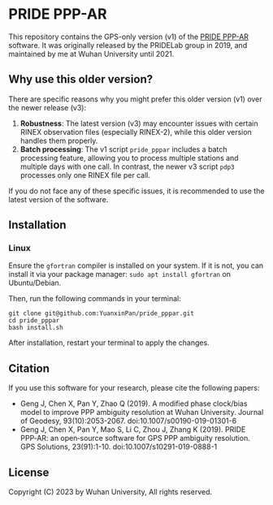 # PRIDE PPP-AR

This repository contains the GPS-only version (v1) of the [PRIDE PPP-AR](https://github.com/PrideLab/PRIDE-PPPAR)
software. It was originally released by the PRIDELab group in 2019, and maintained by me at Wuhan University until 2021. 


## Why use this older version?

There are specific reasons why you might prefer this older version (v1) over the newer release (v3):

1. **Robustness**: The latest version (v3) may encounter
   issues with certain RINEX observation files (especially RINEX-2), while this older version handles them properly.
2. **Batch processing**: The v1 script `pride_pppar` includes a batch processing feature,
   allowing you to process multiple stations and multiple days with one call. In contrast, the newer v3
   script `pdp3` processes only one RINEX file per call.

If you do not face any of these specific issues, it is recommended to use the latest version of the software.


## Installation

### Linux

Ensure the `gfortran` compiler is installed on your system. If it is not, you can 
install it via your package manager: `sudo apt install gfortran` on Ubuntu/Debian.

Then, run the following commands in your terminal:

```shell
git clone git@github.com:YuanxinPan/pride_pppar.git
cd pride_pppar
bash install.sh
```

After installation, restart your terminal to apply the changes.


## Citation

If you use this software for your research, please cite the following papers:
- Geng J, Chen X, Pan Y, Zhao Q (2019). A modified phase clock/bias model to improve PPP ambiguity resolution at Wuhan University.
  Journal of Geodesy, 93(10):2053-2067. doi:10.1007/s00190-019-01301-6
- Geng J, Chen X, Pan Y, Mao S, Li C, Zhou J, Zhang K (2019). PRIDE PPP‑AR: an open‑source software for GPS PPP ambiguity resolution.
  GPS Solutions, 23(91):1-10. doi:10.1007/s10291-019-0888-1


## License
Copyright (C) 2023 by Wuhan University, All rights reserved.
